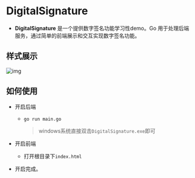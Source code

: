 # DigitalSignature

* **DigitalSignature** 是一个提供数字签名功能学习性demo。Go 用于处理后端服务，通过简单的前端展示和交互实现数字签名功能。

## 样式展示

![img](https://my-note-drawing-bed-1322822796.cos.ap-shanghai.myqcloud.com/picture/202411290949865)

## 如何使用

* 开启后端

  * `go run main.go`

    > windows系统直接双击`DigitalSignature.exe`即可

* 开启前端

  * 打开根目录下`index.html`

* 开启完成。
